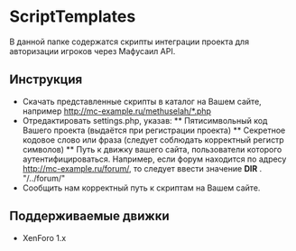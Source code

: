 ScriptTemplates
===============
В данной папке содержатся скрипты интеграции проекта для авторизации игроков через Мафусаил API.

## Инструкция
* Скачать представленные скрипты в каталог на Вашем сайте, например http://mc-example.ru/methuselah/*.php
* Отредактировать settings.php, указав:
** Пятисимвольный код Вашего проекта (выдаётся при регистрации проекта)
** Секретное кодовое слово или фраза (следует соблюдать корректный регистр символов)
** Путь к движку вашего сайта, пользователи которого аутентифицироваться. Например, если форум находится по адресу http://mc-example.ru/forum/, то следует ввести значение __DIR__ . "/../forum/"
* Сообщить нам корректный путь к скриптам на Вашем сайте.

## Поддерживаемые движки
* XenForo 1.x
